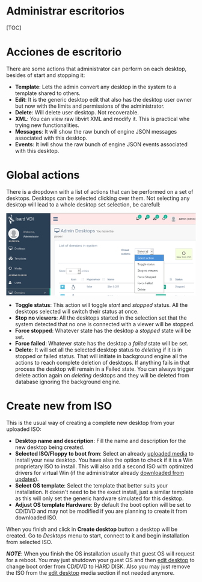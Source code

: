 <h1>Administrar escritorios</h1>

[TOC]

# Acciones de escritorio

There are some actions that administrator can perform on each desktop, besides of start and stopping it:

- **Template**: Lets the admin convert any desktop in the system to a template shared to others.
- **Edit**: It is the generic desktop edit that also has the desktop user owner but now with the limits and permissions of the administrator.
- **Delete**: Will delete user desktop. Not recoverable.
- **XML**: You can view raw libvirt XML and modify it. This is practical whe trying new functionalities.
- **Messages**: It will show the raw bunch of engine JSON messages associated with this desktop.
- **Events**: It iwll show the raw bunch of engine JSON events associated with this desktop.

# Global actions

There is a dropdown with a list of actions that can be performed on a set of desktops. Desktops can be selected clicking over them. Not selecting any desktop will lead to a whole desktop set selection, be carefull:

![](../../images/admin/domains/desktops/global_actions.png)

- **Toggle status**: This action will toggle *start* and *stopped* status. All the desktops selected will switch their status at once.
- **Stop no viewers**: All the desktops started in the selection set that the system detected that no one is connected with a viewer will be stopped.
- **Force stopped**: Whatever state has the desktop a *stopped* state will be set.
- **Force failed**: Whatever state has the desktop a *failed* state will be set.
- **Delete**: It will set all the selected desktop status to *deleting* if it is in stopped or failed status. That will initiate in background engine all the actions to reach complete deletion of desktops. If anything fails in that process the desktop will remain in a Failed state. You can always trigger delete action again on *deleting* desktops and they will be deleted from database ignoring the background engine.

# Create new from ISO

This is the usual way of creating a complete new desktop from your uploaded ISO:

- **Desktop name and description**: Fill the name and description for the new desktop being created.
- **Selected ISO/Floppy to boot from**: Select an already [uploaded media](media.md#upload-media) to install your new desktop. You have also the option to check if it is a Win proprietary ISO to install. This will also add a second ISO with optimized drivers for virtual Win (if the administrator already [downloaded from updates](../updates.md#recommended-updates)).
- **Select OS template**: Select the template that better suits your installation. It doesn't need to be the exact install, just a similar template as this will only set the generic hardware simulated for this desktop.
- **Adjust OS template Hardware**: By default the boot option will be set to CD/DVD and may not be modified if you are planning to create it from downloaded ISO.

When you finish and click in **Create desktop** button a desktop will be created. Go to *Desktops* menu to start, connect to it and begin installation from selected ISO.

***NOTE***: When you finish the OS installation usually that guest OS will request for a reboot. You may just shutdown your guest OS and then [edit desktop](desktops.md#edit-desktop) to change boot order from CD/DVD to HARD DISK. Also you may just remove the ISO from the [edit desktop](desktops.md#edit-desktop) media section if not needed anymore.
